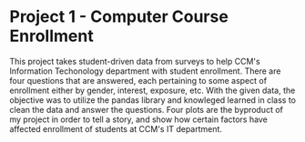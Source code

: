 # Project 1 - Computer Course Enrollment

This project takes student-driven data from surveys to help CCM's Information Techonology department with student enrollment. There are four questions that are answered, each pertaining to some aspect of enrollment  either by gender, interest, exposure, etc. With the given data, the objective was to utilize the pandas library and knowleged learned in class to clean the data and answer the questions. Four plots are the byproduct of my project in order to tell a story, and show how certain factors have affected enrollment of students at CCM's IT department.
